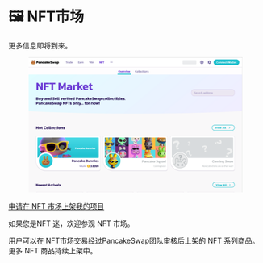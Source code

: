 # 🖼 NFT市场

更多信息即将到来。

<figure><img src="../../.gitbook/assets/NFT.png" alt=""><figcaption></figcaption></figure>

[申请在 NFT 市场上架我的项目](../../sheng-tai-xi-tong-he-zuo-huo-ban-guan-xi/contact-us/nft-shi-chang-ying-yong.md)

如果您是NFT 迷，欢迎参观 NFT 市场。 

用户可以在 NFT市场交易经过PancakeSwap团队审核后上架的 NFT 系列商品。更多 NFT 商品持续上架中。  

